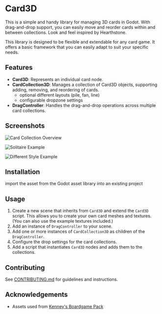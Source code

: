# Card3D

This is a simple and handy library for managing 3D cards in Godot. With drag-and-drop support, you can easily move and reorder cards within and between collections. Look and feel inspired by Hearthstone.

This library is designed to be flexible and extendable for any card game. It offers a basic framework that you can easily adapt to suit your specific needs.

## Features

- **Card3D**: Represents an individual card node.
- **CardCollection3D**: Manages a collection of Card3D objects, supporting adding, removing, and reordering of cards.
  - optional different layouts (pile, fan, line)
  - configurable dropzone settings
- **DragController**: Handles the drag-and-drop operations across multiple card collections.

## Screenshots

![Card Collection Overview](https://raw.githubusercontent.com/tdecker91/Card3D/main/screenshots/screenshot_1.png)

![Solitaire Example](https://raw.githubusercontent.com/tdecker91/Card3D/main/screenshots/screenshot_4.png)

![Different Style Example](https://raw.githubusercontent.com/tdecker91/Card3D/main/screenshots/screenshot_6.png)

## Installation

import the asset from the Godot asset library into an existing project

## Usage

1. Create a new scene that inherits from `Card3D` and extend the `Card3D` script. This allows you to create your own card meshes and textures. (You can also use the example textures included.)
2. Add an instance of `DragController` to your scene.
3. Add one or more instances of `CardCollection3D` as children of the `DragController`.
4. Configure the drop settings for the card collections.
5. Add a script that instantiates `Card3D` nodes and adds them to the collections.


## Contributing

See [CONTRIBUTING.md](.github/CONTRIBUTING.md) for guidelines and instructions.

## Acknowledgements


- Assets used from [Kenney's Boardgame Pack](https://www.kenney.nl/assets/boardgame-pack)
